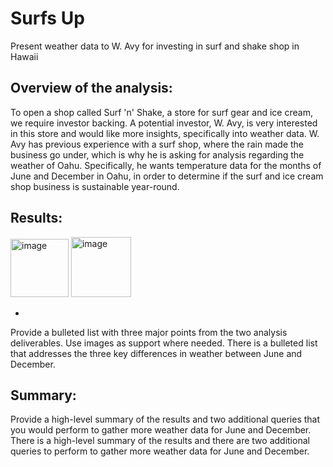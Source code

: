 # Surfs Up
Present weather data to W. Avy for investing in surf and shake shop in Hawaii

## Overview of the analysis: 
To open a shop called Surf 'n' Shake, a store for surf gear and ice cream, we require investor backing. A potential investor, W. Avy, is very interested in this store and would like more insights, specifically into weather data. W. Avy has previous experience with a surf shop, where the rain made the business go under, which is why he is asking for analysis regarding the weather of Oahu. Specifically, he wants temperature data for the months of June and December in Oahu, in order to determine if the surf and ice cream shop business is sustainable year-round.

## Results: 

<img width="93" alt="image" src="https://user-images.githubusercontent.com/92613639/155044094-19482a14-02a9-4695-ac7b-a0538540ace8.png">
<img width="96" alt="image" src="https://user-images.githubusercontent.com/92613639/155044071-d842cb70-7ab7-4797-9de9-7afd58a301f5.png">

- 
Provide a bulleted list with three major points from the two analysis deliverables. Use images as support where needed.
There is a bulleted list that addresses the three key differences in weather between June and December. 

## Summary: 
Provide a high-level summary of the results and two additional queries that you would perform to gather more weather data for June and December.
There is a high-level summary of the results and there are two additional queries to perform to gather more weather data for June and December.
